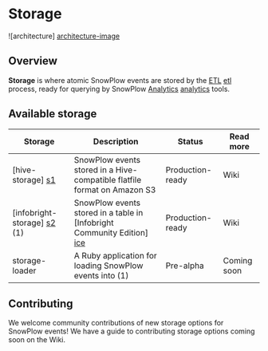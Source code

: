 # Storage

![architecture] [architecture-image]

## Overview

**Storage** is where atomic SnowPlow events are stored by the [ETL] [etl] process, ready for querying by SnowPlow [Analytics] [analytics] tools.

## Available storage

| Storage                       | Description                                                               | Status           | Read more                    |
|-------------------------------|---------------------------------------------------------------------------|------------------|------------------------------|
| [hive-storage] [s1]           | SnowPlow events stored in a Hive-compatible flatfile format on Amazon S3  | Production-ready | Wiki                         |
| [infobright-storage] [s2] (1) | SnowPlow events stored in a table in [Infobright Community Edition] [ice] | Production-ready | Wiki                         |  
| storage-loader                | A Ruby application for loading SnowPlow events into (1)                   | Pre-alpha        | Coming soon                  |  

## Contributing

We welcome community contributions of new storage options for SnowPlow events! We have a guide to contributing storage options coming soon on the Wiki. 

[architecture-image]: https://github.com/snowplow/snowplow/raw/master/4-storage/4-storage.png
[trackers]: https://github.com/snowplow/snowplow/tree/master/1-trackers
[etl]: https://github.com/snowplow/snowplow/tree/master/3-etl
[analytics]: https://github.com/snowplow/snowplow/tree/master/5-analytics

[s1]: ./hive-storage/
[s2]: ./infobright-storage/
[ice]: http://www.infobright.org